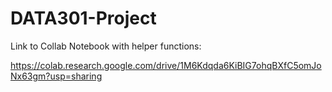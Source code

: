 # DATA301-Project
Link to Collab Notebook with helper functions:

https://colab.research.google.com/drive/1M6Kdqda6KiBIG7ohqBXfC5omJoNx63gm?usp=sharing
